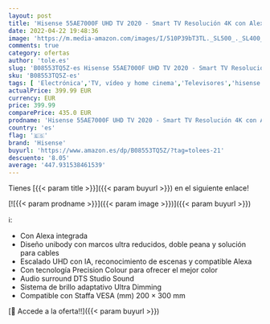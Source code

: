 ```yaml
---
layout: post
title: 'Hisense 55AE7000F UHD TV 2020 - Smart TV Resolución 4K con Alexa integrada  Precision Colour  escalado UHD con IA  Ultra Dimming  audio DTS Studio Sound  Vidaa U 4.0'
date: 2022-04-22 19:48:36
image: 'https://m.media-amazon.com/images/I/510P39bT3TL._SL500_._SL400_.jpg'
comments: true
category: ofertas
author: 'tole.es'
slug: 'B08553TQ5Z-es Hisense 55AE7000F UHD TV 2020 - Smart TV Resolución 4K con...'
sku: 'B08553TQ5Z-es'
tags: [ 'Electrónica','TV, vídeo y home cinema','Televisores','hisense','smart','tv','🇪🇸', ]
actualPrice: 399.99 EUR
currency: EUR
price: 399.99
comparePrice: 435.0 EUR
prodname: 'Hisense 55AE7000F UHD TV 2020 - Smart TV Resolución 4K con Alexa integrada  Precision Colour  escalado UHD con IA  Ultra Dimming  audio DTS Studio Sound  Vidaa U 4.0'
country: 'es'
flag: '🇪🇸'
brand: 'Hisense'
buyurl: 'https://www.amazon.es/dp/B08553TQ5Z/?tag=tolees-21'
descuento: '8.05'
average: '447.931538461539'
---
```


Tienes [{{< param title >}}]({{< param buyurl >}}) en el siguiente enlace!

[![{{< param prodname >}}]({{< param image >}})]({{< param buyurl >}})

ℹ️:

- Con Alexa integrada
- Diseño unibody con marcos ultra reducidos, doble peana y solución para cables
- Escalado UHD con IA, reconocimiento de escenas y compatible Alexa
- Con tecnología Precision Colour para ofrecer el mejor color
- Audio surround DTS Studio Sound
- Sistema de brillo adaptativo Ultra Dimming
- Compatible con Staffa VESA (mm) 200 × 300 mm

[🛒 Accede a la oferta!!]({{< param buyurl >}})
